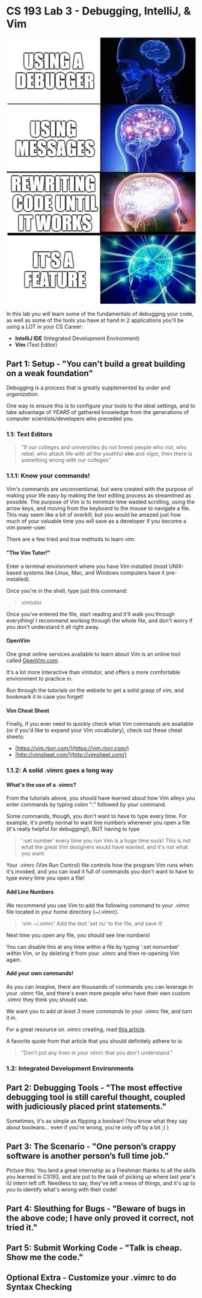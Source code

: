 # CS 193 Lab 3 - Debugging, IntelliJ, & Vim
![](./images/debug_meme.png)

In this lab you will learn some of the fundamentals of debugging your code, as well as some of the tools you have at hand in 2 applications you'll be using a LOT in your CS Career:
- **IntelliJ IDE** (Integrated Development Environment)
- **Vim** (Text Editor)


## Part 1: Setup - "You can't build a great building on a weak foundation"

Debugging is a process that is greatly supplemented by _order_ and _organization_.

One way to ensure this is to configure your tools to the ideal settings, and to
take advantage of *YEARS* of gathered knowledge from the generations of computer 
scientists/developers who preceded you. 

### 1.1: Text Editors

>"If our colleges and universities do not breed people who riot, who rebel, who attack life with all the youthful **vim** and vigor, then there is something wrong with our colleges"

### 1.1.1: Know your commands! 
Vim's commands are unconventional, but were created with the purpose of making your life easy by making the text editing process as streamlined as possible. The purpose of Vim is to minimize time wasted scrolling, using the arrow keys, and moving from the keyboard to the mouse to navigate a file. 
This may seem like a bit of overkill, but you would be amazed just how much of your valuable time you will save as a developer if you become a vim power-user. 

There are a few tried and true methods to learn vim:

#### "The Vim Tutor!"
Enter a terminal environment where you have Vim installed (most UNIX-based systems like Linux, Mac, and Windows computers have it pre-installed).

Once you're in the shell, type just this command:
>vimtutor

Once you've entered the file, start reading and it'll walk you through everything! I recommend working through the whole file, and don't worry if you don't understand it all right away.

#### OpenVim
One great online services available to learn about Vim is an online tool called [OpenVim.com](https://OpenVim.com).

It's a lot more interactive than vimtutor, and offers a more comfortable environment to practice in.

Run through the tutorials on the website to get a solid grasp of vim, and bookmark it in case you forget!

#### Vim Cheat Sheet
Finally, if you ever need to quickly check what Vim commands are available (or if you'd like to expand your Vim vocabulary), check out these cheat sheets: 
- [https://vim.rtorr.com/](https://vim.rtorr.com/)
- [http://vimsheet.com/](http://vimsheet.com/)

### 1.1.2: A solid .vimrc goes a long way
#### What's the use of a .vimrc?
From the tutorials above, you should have learned about how Vim alleys you enter commands by typing colon ":" followed by your command.

Some commands, though, you don't want to have to type every time. For example, it's pretty normal to want line numbers whenever you open a file (it's really helpful for debugging!), BUT having to type 
>':set number'
every time you run Vim is a huge time suck! This is not what the great Vim designers would have wanted, and it's not what you want. 

Your .vimrc (Vim Run Control) file controls how the program Vim runs when it's invoked, and you can load it full of commands you don't want to have to type every time you open a file! 

#### Add Line Numbers

We recommend you use Vim to add the following command to your .vimrc file located in your home directory (~/.vimrc).
>'vim ~/.vimrc'
Add the text 'set nu' to the file, and save it!

Next time you open any file, you should see line numbers!

You can disable this at any time within a file by typing ':set nonumber' within Vim, or by deleting it from your .vimrc and then re-opening Vim again.

#### Add your own commands!
As you can imagine, there are thousands of commands you can leverage in your .vimrc file, and there's even more people who have their own custom .vimrc they think you should use. 

We want you to add _at least_ *3 more commands* to your .vimrc file, and turn it in.

For a great resource on .vimrc creating, read [this article](https://dougblack.io/words/a-good-vimrc.html). 

A favorite quote from that article that you should definitely adhere to is:
>"Don't put any lines in your vimrc that you don't understand."


### 1.2: Integrated Development Environments



## Part 2: Debugging Tools - "The most effective debugging tool is still careful thought, coupled with judiciously placed print statements."


Sometimes, it's as simple as flipping a boolean! (You know what they say about
booleans... even if you're wrong, you're only off by a bit ;) )


## Part 3: The Scenario - "One person’s crappy software is another person’s full time job."
Picture this: You land a great internship as a Freshman thanks to all the skills
you learned in CS193, and are put to the task of picking up where last year's 
 IU intern left off. Needless to say, they've left a mess of things, and it's
 up to you to identify what's wrong with their code! 

## Part 4: Sleuthing for Bugs - "Beware of bugs in the above code; I have only proved it correct, not tried it."

## Part 5: Submit Working Code - "Talk is cheap. Show me the code."

## Optional Extra - Customize your .vimrc to do Syntax Checking

